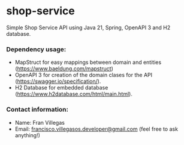 # shop-service

Simple Shop Service API using Java 21, Spring, OpenAPI 3 and H2 database.

### Dependency usage:

* MapStruct for easy mappings between domain and entities (https://www.baeldung.com/mapstruct)
* OpenAPI 3 for creation of the domain clases for the API (https://swagger.io/specification/).
* H2 Database for embedded database (https://www.h2database.com/html/main.html).

### Contact information:
* Name: Fran Villegas
* Email: francisco.villegasos.developer@gmail.com (feel free to ask anything!)
